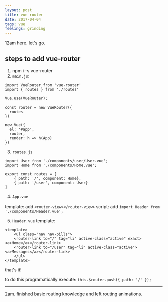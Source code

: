 ```yaml
---
layout: post
title: vue router
date: 2017-04-04
tags: vue
feelings: grinding
---
```


12am here. let's go.

steps to add vue-router
---

1. npm i -s vue-router
2. `main.js`:

```
import VueRouter from 'vue-router'
import { routes } from './routes'

Vue.use(VueRouter);

const router = new VueRouter({
  routes
})

new Vue({
  el: '#app',
  router,
  render: h => h(App)
})
```

3. `routes.js`

```
import User from './components/user/User.vue';
import Home from './components/Home.vue';

export const routes = [
    { path: '/', component: Home},
    { path: '/user', component: User}
]
```

4. `App.vue` 

template: add `<router-view></router-view>`
script: add `import Header from './components/Header.vue';`

5. `Header.vue` template:

```
<template>
    <ul class="nav nav-pills">
    <router-link to="/" tag="li" active-class="active" exact><a>Home</a></router-link>
    <router-link to="/user" tag="li" active-class="active"><a>Messages</a></router-link>
    </ul>
</template>
```

that's it!

to do this programatically execute: `this.$router.push({ path: '/' });`

---

2am. finished basic routing knowledge and left routing animations.
